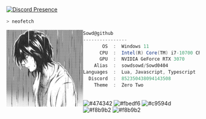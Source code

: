 [![Discord Presence](https://lanyard.cnrad.dev/api/852350438094143508)](https://discord.com/users/852350438094143508)
```zsh
> neofetch
```

<img align="left" src="https://raw.githubusercontent.com/Sowd0404/Sowd0404/main/Assets/L.jpg" alt="logo.jpg" width="200" /> 

```csharp
Sowd@github
----------------
       OS  :  Windows 11 
      CPU  :  Intel(R) Core(TM) i7-10700 CPU @ 2.90GHz
      GPU  :  NVIDIA GeForce RTX 3070
    Alias  :  sowdsowd/Sowd0404
Languages  :  Lua, Javascript, Typescript
  Discord  :  852350438094143508
    Theme  :  Zero Two 
```

<p align="left">
  &nbsp; &nbsp; &nbsp; &nbsp; &nbsp;&nbsp; &nbsp; &nbsp; &nbsp; &nbsp;&nbsp; &nbsp; &nbsp; &nbsp; &nbsp; &nbsp; &nbsp; &nbsp; &nbsp; &nbsp; &nbsp;&nbsp; &nbsp; &nbsp; &nbsp; &nbsp;&nbsp; &nbsp; &nbsp; &nbsp; &nbsp;
  <img alt="#474342" src="https://via.placeholder.com/15/ADBAC7/000000?text=+" width="25" height="20" />
  <img alt="#fbedf6" src="https://via.placeholder.com/15/6CB6FF/000000?text=+" width="25" height="20" />
  <img alt="#c9594d" src="https://via.placeholder.com/15/F47067/000000?text=+" width="25" height="20" />
  <img alt="#f8b9b2" src="https://via.placeholder.com/15/DCBDFB/000000?text=+" width="25" height="20" />
  <img alt="#f8b9b2" src="https://via.placeholder.com/15/57ab5a/000000?text=+" width="25" height="20" />
</p>
